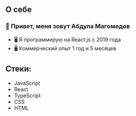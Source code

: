 <h2>О себе</h2>
<h3>👋 Привет, меня зовут Абдула Магомeдов</h3>
<ul>
   <li>🖥️ Я программирую на React.js с 2019 года</li>
   <li>🖥️ Коммерческий опыт 1 год и 5 месяцев</li>
</ul>


<h2>Стеки:</h2>

   <ul>
      <li>JavaScript</li>
      <li>React</li>
      <li>TypeScript</li>
      <li>CSS</li>
      <li>HTML</li>
   </ul>

